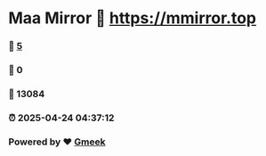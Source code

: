 # Maa Mirror :link: https://mmirror.top 
### :page_facing_up: [5](https://mmirror.top/tag.html) 
### :speech_balloon: 0 
### :hibiscus: 13084 
### :alarm_clock: 2025-04-24 04:37:12 
### Powered by :heart: [Gmeek](https://github.com/Meekdai/Gmeek)
